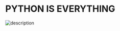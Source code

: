 # PYTHON IS EVERYTHING

<img src="https://s3.amazonaws.com/intranet-projects-files/holbertonschool-higher-level_programming+/252/r_208403_QPSN8.jpg" alt="description">
